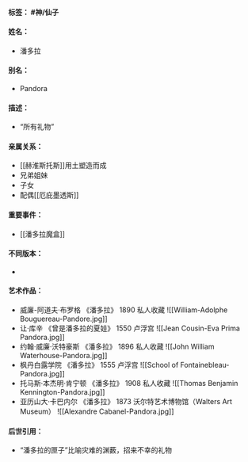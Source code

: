 #### 标签： #神/仙子
#### 姓名：
- 潘多拉
#### 别名：
- Pandora
#### 描述：
- “所有礼物”
#### 亲属关系：
- [[赫淮斯托斯]]用土塑造而成
- 兄弟姐妹
- 子女
- 配偶[[厄庇墨透斯]]
#### 重要事件：
- [[潘多拉魔盒]]
#### 不同版本：
- 
#### 艺术作品：
- 威廉-阿道夫·布罗格 《潘多拉》 1890 私人收藏
![[William-Adolphe Bouguereau-Pandore.jpg]]
- 让·库辛 《曾是潘多拉的夏娃》 1550 卢浮宫
![[Jean Cousin-Eva Prima Pandora.jpg]]
- 约翰·威廉·沃特豪斯 《潘多拉》 1896 私人收藏
![[John William Waterhouse-Pandora.jpg]]
- 枫丹白露学院 《潘多拉》 1555 卢浮宫
![[School of Fontainebleau-Pandora.jpg]]
- 托马斯·本杰明·肯宁顿 《潘多拉》 1908 私人收藏
![[Thomas Benjamin Kennington-Pandora.jpg]]
- 亚历山大·卡巴内尔 《潘多拉》 1873 沃尔特艺术博物馆（Walters Art Museum）
![[Alexandre Cabanel-Pandora.jpg]]
#### 后世引用：
- “潘多拉的匣子”比喻灾难的渊薮，招来不幸的礼物